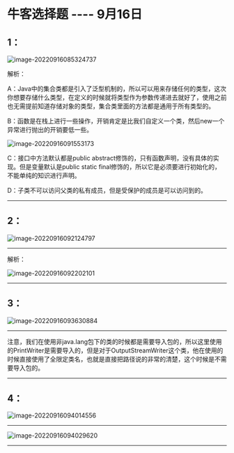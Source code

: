 #   牛客选择题 ---- 9月16日

##  1：

![image-20220916085324737](C:\Users\14776\AppData\Roaming\Typora\typora-user-images\image-20220916085324737.png) 

解析：

A：Java中的集合类都是引入了泛型机制的，所以可以用来存储任何的类型，这次你想要存储什么类型，在定义的时候就将类型作为参数传递进去就好了，使用之前也无需提前知道存储对象的类型，集合类里面的方法都是通用于所有类型的。

B：函数是在栈上进行一些操作，开销肯定是比我们自定义一个类，然后new一个异常进行抛出的开销要低一些。

![image-20220916091553173](C:\Users\14776\AppData\Roaming\Typora\typora-user-images\image-20220916091553173.png) 

C：接口中方法默认都是public abstract修饰的，只有函数声明，没有具体的实现。但是变量默认是public static final修饰的，所以它是必须要进行初始化的，不能单纯的知识进行声明。

D：子类不可以访问父类的私有成员，但是受保护的成员是可以访问到的。

***

##  2：

![image-20220916092124797](C:\Users\14776\AppData\Roaming\Typora\typora-user-images\image-20220916092124797.png) 

***

解析：

![image-20220916092202101](C:\Users\14776\AppData\Roaming\Typora\typora-user-images\image-20220916092202101.png) 

***

##  3：

![image-20220916093630884](C:\Users\14776\AppData\Roaming\Typora\typora-user-images\image-20220916093630884.png) 

***

注意，我们在使用非java.lang包下的类的时候都是需要导入包的，所以这里使用的PrintWriter是需要导入的，但是对于OutputStreamWriter这个类，他在使用的时候直接使用了全限定类名，也就是直接把路径说的非常的清楚，这个时候是不需要导入包的。

***

##  4：

![image-20220916094014556](C:\Users\14776\AppData\Roaming\Typora\typora-user-images\image-20220916094014556.png) 

***

![image-20220916094029620](C:\Users\14776\AppData\Roaming\Typora\typora-user-images\image-20220916094029620.png) 

***

